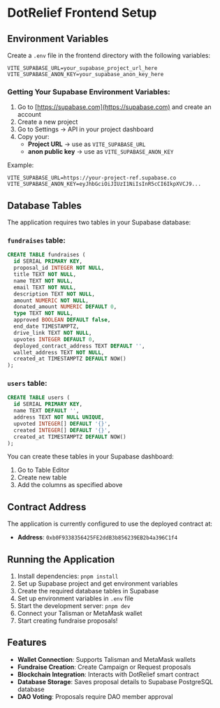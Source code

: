 # DotRelief Frontend Setup

## Environment Variables

Create a `.env` file in the frontend directory with the following variables:

```env
VITE_SUPABASE_URL=your_supabase_project_url_here
VITE_SUPABASE_ANON_KEY=your_supabase_anon_key_here
```

### Getting Your Supabase Environment Variables:

1. Go to [https://supabase.com](https://supabase.com) and create an account
2. Create a new project
3. Go to Settings → API in your project dashboard
4. Copy your:
   - **Project URL** → use as `VITE_SUPABASE_URL`
   - **anon public key** → use as `VITE_SUPABASE_ANON_KEY`

Example:
```env
VITE_SUPABASE_URL=https://your-project-ref.supabase.co
VITE_SUPABASE_ANON_KEY=eyJhbGciOiJIUzI1NiIsInR5cCI6IkpXVCJ9...
```

## Database Tables

The application requires two tables in your Supabase database:

### `fundraises` table:
```sql
CREATE TABLE fundraises (
  id SERIAL PRIMARY KEY,
  proposal_id INTEGER NOT NULL,
  title TEXT NOT NULL,
  name TEXT NOT NULL,
  email TEXT NOT NULL,
  description TEXT NOT NULL,
  amount NUMERIC NOT NULL,
  donated_amount NUMERIC DEFAULT 0,
  type TEXT NOT NULL,
  approved BOOLEAN DEFAULT false,
  end_date TIMESTAMPTZ,
  drive_link TEXT NOT NULL,
  upvotes INTEGER DEFAULT 0,
  deployed_contract_address TEXT DEFAULT '',
  wallet_address TEXT NOT NULL,
  created_at TIMESTAMPTZ DEFAULT NOW()
);
```

### `users` table:
```sql
CREATE TABLE users (
  id SERIAL PRIMARY KEY,
  name TEXT DEFAULT '',
  address TEXT NOT NULL UNIQUE,
  upvoted INTEGER[] DEFAULT '{}',
  created INTEGER[] DEFAULT '{}',
  created_at TIMESTAMPTZ DEFAULT NOW()
);
```

You can create these tables in your Supabase dashboard:
1. Go to Table Editor
2. Create new table
3. Add the columns as specified above

## Contract Address

The application is currently configured to use the deployed contract at:
- **Address**: `0xb0F9338356425FE2ddB3b856239EB2b4a396C1f4`

## Running the Application

1. Install dependencies: `pnpm install`
2. Set up Supabase project and get environment variables
3. Create the required database tables in Supabase
4. Set up environment variables in `.env` file
5. Start the development server: `pnpm dev`
6. Connect your Talisman or MetaMask wallet
7. Start creating fundraise proposals!

## Features

- **Wallet Connection**: Supports Talisman and MetaMask wallets
- **Fundraise Creation**: Create Campaign or Request proposals
- **Blockchain Integration**: Interacts with DotRelief smart contract
- **Database Storage**: Saves proposal details to Supabase PostgreSQL database
- **DAO Voting**: Proposals require DAO member approval 